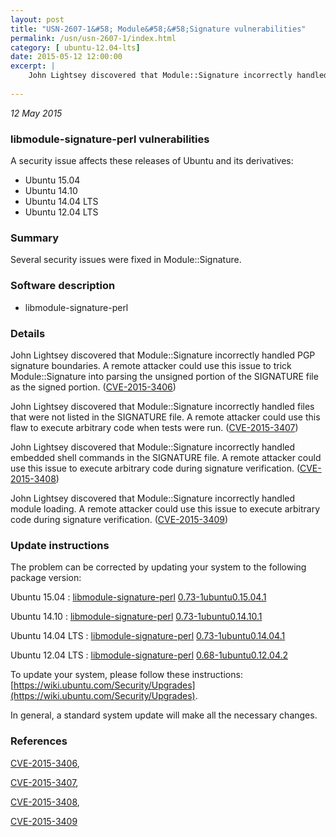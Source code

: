 ```yaml
---
layout: post
title: "USN-2607-1&#58; Module&#58;&#58;Signature vulnerabilities"
permalink: /usn/usn-2607-1/index.html
category: [ ubuntu-12.04-lts]
date: 2015-05-12 12:00:00
excerpt: |
    John Lightsey discovered that Module::Signature incorrectly handled PGP signature boundaries. A remote attacker could use this issue to trick Module::Signature into parsing the unsigned portion of the SIGNATURE file as the signed portion. ([CVE-2015-3406](http://people.ubuntu.com/~ubuntu-security/cve/CVE-2015-3406))
    
--- 
```

 
 

*12 May 2015*

### libmodule-signature-perl vulnerabilities

A security issue affects these releases of Ubuntu and its derivatives:

* Ubuntu 15.04
* Ubuntu 14.10
* Ubuntu 14.04 LTS
* Ubuntu 12.04 LTS

### Summary

Several security issues were fixed in Module::Signature. 

### Software description

* libmodule-signature-perl 

### Details

John Lightsey discovered that Module::Signature incorrectly handled PGP signature boundaries. A remote attacker could use this issue to trick Module::Signature into parsing the unsigned portion of the SIGNATURE file as the signed portion. ([CVE-2015-3406](http://people.ubuntu.com/~ubuntu-security/cve/CVE-2015-3406))

John Lightsey discovered that Module::Signature incorrectly handled files that were not listed in the SIGNATURE file. A remote attacker could use this flaw to execute arbitrary code when tests were run. ([CVE-2015-3407](http://people.ubuntu.com/~ubuntu-security/cve/CVE-2015-3407))

John Lightsey discovered that Module::Signature incorrectly handled embedded shell commands in the SIGNATURE file. A remote attacker could use this issue to execute arbitrary code during signature verification. ([CVE-2015-3408](http://people.ubuntu.com/~ubuntu-security/cve/CVE-2015-3408))

John Lightsey discovered that Module::Signature incorrectly handled module loading. A remote attacker could use this issue to execute arbitrary code during signature verification. ([CVE-2015-3409](http://people.ubuntu.com/~ubuntu-security/cve/CVE-2015-3409)) 

### Update instructions

The problem can be corrected by updating your system to the following package version:

Ubuntu 15.04
 : [libmodule-signature-perl](https://launchpad.net/ubuntu/+source/libmodule-signature-perl) <span> [0.73-1ubuntu0.15.04.1](https://launchpad.net/ubuntu/+source/libmodule-signature-perl/0.73-1ubuntu0.15.04.1) </span> 

Ubuntu 14.10
 : [libmodule-signature-perl](https://launchpad.net/ubuntu/+source/libmodule-signature-perl) <span> [0.73-1ubuntu0.14.10.1](https://launchpad.net/ubuntu/+source/libmodule-signature-perl/0.73-1ubuntu0.14.10.1) </span> 

Ubuntu 14.04 LTS
 : [libmodule-signature-perl](https://launchpad.net/ubuntu/+source/libmodule-signature-perl) <span> [0.73-1ubuntu0.14.04.1](https://launchpad.net/ubuntu/+source/libmodule-signature-perl/0.73-1ubuntu0.14.04.1) </span> 

Ubuntu 12.04 LTS
 : [libmodule-signature-perl](https://launchpad.net/ubuntu/+source/libmodule-signature-perl) <span> [0.68-1ubuntu0.12.04.2](https://launchpad.net/ubuntu/+source/libmodule-signature-perl/0.68-1ubuntu0.12.04.2) </span> 

To update your system, please follow these instructions: [https://wiki.ubuntu.com/Security/Upgrades](https://wiki.ubuntu.com/Security/Upgrades).

In general, a standard system update will make all the necessary changes. 

### References

 
 [CVE-2015-3406](http://people.ubuntu.com/~ubuntu-security/cve/CVE-2015-3406), 

 [CVE-2015-3407](http://people.ubuntu.com/~ubuntu-security/cve/CVE-2015-3407), 

 [CVE-2015-3408](http://people.ubuntu.com/~ubuntu-security/cve/CVE-2015-3408), 

 [CVE-2015-3409](http://people.ubuntu.com/~ubuntu-security/cve/CVE-2015-3409)
 

